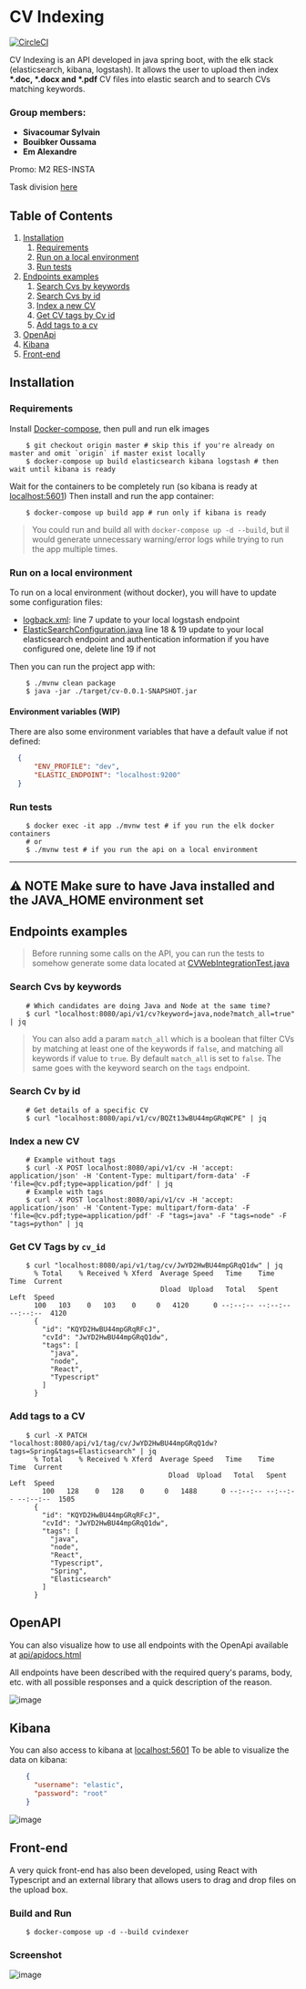 # CV Indexing
[![CircleCI](https://circleci.com/gh/alexandre-em/CVIndexing/tree/master.svg?style=shield&circle-token=38d82677883311039bdcff9c01271dc25f0370b4)](https://circleci.com/gh/alexandre-em/CVIndexing/tree/master)

CV Indexing is an API developed in java spring boot, with the elk stack (elasticsearch, kibana, logstash). 
It allows the user to upload then index __*.doc, *.docx and *.pdf__ CV files into elastic search and to search CVs matching
keywords.

### Group members:
* **Sivacoumar Sylvain**
* **Bouibker Oussama**
* **Em Alexandre**

Promo: M2 RES-INSTA

Task division [here](https://github.com/alexandre-em/CVIndexing/projects/1)

## Table of Contents
1. [Installation](#installation)
   1. [Requirements](#requirements)
   2. [Run on a local environment](#run-on-a-local-environment)
   3. [Run tests](#run-tests)
2. [Endpoints examples](#endpoints-examples)
   1. [Search Cvs by keywords](#search-cvs-by-keywords)
   2. [Search Cvs by id](#search-cv-by-id)
   3. [Index a new CV](#index-a-new-cv)
   4. [Get CV tags by Cv id](#get-cv-tags-by-cv_id)
   5. [Add tags to a cv](#add-tags-to-a-cv)
3. [OpenApi](#openapi)
4. [Kibana](#kibana)
5. [Front-end](#front-end)

## Installation
### Requirements
Install [Docker-compose](https://docs.docker.com/compose/install/), then pull and run elk images
```shell
    $ git checkout origin master # skip this if you're already on master and omit `origin` if master exist locally
    $ docker-compose up build elasticsearch kibana logstash # then wait until kibana is ready
```
Wait for the containers to be completely run (so kibana is ready at [localhost:5601](http://localhost:5601/)) 
Then install and run the app container:
```shell
    $ docker-compose up build app # run only if kibana is ready 
```
>You could run and build all with `docker-compose up -d --build`, 
but il would generate unnecessary warning/error logs while trying to run the app multiple times.
### Run on a local environment
To run on a local environment (without docker), you will have to update some configuration files:
* [logback.xml](src/main/resources/logback.xml): line 7 update to your local logstash endpoint
* [ElasticSearchConfiguration.java](src/main/java/com/indexation/cv/config/ElasticSearchConfiguration.java) line 18 & 19 update to your local elasticsearch endpoint and authentication information if you have configured one, delete line 19 if not

Then you can run the project app with:
```shell
    $ ./mvnw clean package
    $ java -jar ./target/cv-0.0.1-SNAPSHOT.jar
```
#### Environment variables (WIP)
There are also some environment variables that have a default value if not defined:
```json
  {
      "ENV_PROFILE": "dev",
      "ELASTIC_ENDPOINT": "localhost:9200"
  }
```

### Run tests
```shell
    $ docker exec -it app ./mvnw test # if you run the elk docker containers
    # or 
    $ ./mvnw test # if you run the api on a local environment
```

---
:warning: **NOTE**
Make sure to have Java installed and the JAVA_HOME environment set
---

## Endpoints examples
>Before running some calls on the API, you can run the tests to somehow generate some data located at [CVWebIntegrationTest.java](src/test/java/com/indexation/cv/CVWebIntegrationTest.java)
### Search Cvs by keywords
```shell
    # Which candidates are doing Java and Node at the same time?
    $ curl "localhost:8080/api/v1/cv?keyword=java,node?match_all=true" | jq
```

>You can also add a param `match_all` which is a boolean that filter CVs by matching at least one of the keywords if `false`, 
>and matching all keywords if value to `true`. By default `match_all` is set to `false`. The same goes with the keyword search on the `tags` endpoint.

### Search Cv by id
```shell
    # Get details of a specific CV
    $ curl "localhost:8080/api/v1/cv/BQZt13wBU44mpGRqWCPE" | jq
```


### Index a new CV
```shell
    # Example without tags
    $ curl -X POST localhost:8080/api/v1/cv -H 'accept: application/json' -H 'Content-Type: multipart/form-data' -F 'file=@cv.pdf;type=application/pdf' | jq
    # Example with tags
    $ curl -X POST localhost:8080/api/v1/cv -H 'accept: application/json' -H 'Content-Type: multipart/form-data' -F 'file=@cv.pdf;type=application/pdf' -F "tags=java" -F "tags=node" -F "tags=python" | jq
```

### Get CV Tags by `cv_id`
```shell
    $ curl "localhost:8080/api/v1/tag/cv/JwYD2HwBU44mpGRqQ1dw" | jq
      % Total    % Received % Xferd  Average Speed   Time    Time     Time  Current
                                     Dload  Upload   Total   Spent    Left  Speed
      100   103    0   103    0     0   4120      0 --:--:-- --:--:-- --:--:--  4120
      {
        "id": "KQYD2HwBU44mpGRqRFcJ",
        "cvId": "JwYD2HwBU44mpGRqQ1dw",
        "tags": [
          "java",
          "node",
          "React",
          "Typescript"
        ]
      }
```

### Add tags to a CV
```shell
    $ curl -X PATCH "localhost:8080/api/v1/tag/cv/JwYD2HwBU44mpGRqQ1dw?tags=Spring&tags=Elasticsearch" | jq
      % Total    % Received % Xferd  Average Speed   Time    Time     Time  Current
                                       Dload  Upload   Total   Spent    Left  Speed
        100   128    0   128    0     0   1488      0 --:--:-- --:--:-- --:--:--  1505
      {
        "id": "KQYD2HwBU44mpGRqRFcJ",
        "cvId": "JwYD2HwBU44mpGRqQ1dw",
        "tags": [
          "java",
          "node",
          "React",
          "Typescript",
          "Spring",
          "Elasticsearch"
        ]
      }
```

## OpenAPI
You can also visualize how to use all endpoints with the OpenApi available at [api/apidocs.html](http://localhost:8080/apidocs.html)

All endpoints have been described with the required query's params, body, etc. with all possible responses and a quick description of the reason.

![image](images/openapi.png)
## Kibana
You can also access to kibana at [localhost:5601](http://localhost:5601/)
To be able to visualize the data on kibana:
```json
    {
      "username": "elastic",
      "password": "root"
    }
```

![image](images/kibana_logs.png)
## Front-end
A very quick front-end has also been developed, using React with Typescript and an external library that allows users to drag and drop files on the upload box.
### Build and Run
```shell
    $ docker-compose up -d --build cvindexer
```
### Screenshot
![image](images/front.png)
